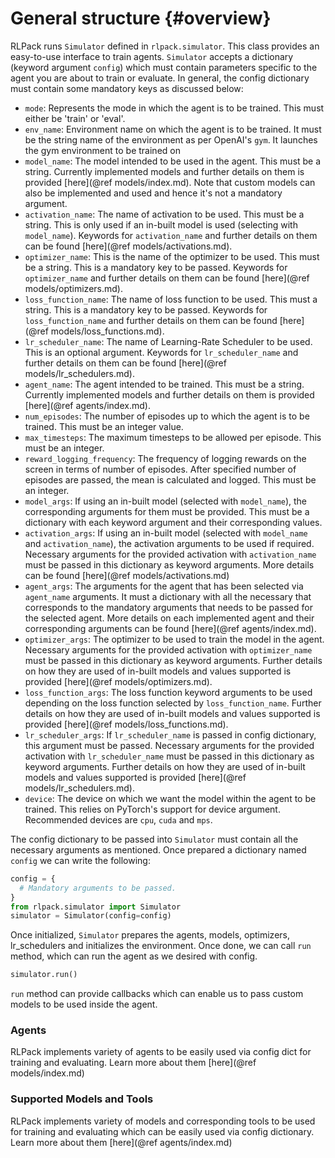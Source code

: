 # General structure {#overview}

RLPack runs `Simulator` defined in `rlpack.simulator`. This class provides an easy-to-use
interface to train agents. `Simulator` accepts a dictionary (keyword argument `config`) which
must contain parameters specific to the agent you are about to train or evaluate. In general, the
config dictionary must contain some mandatory keys as discussed below:
- `mode`: Represents the mode in which the agent is to be trained. This must either be 'train' or
  'eval'.
- `env_name`: Environment name on which the agent is to be trained. It must be the string name of the
  environment as per OpenAI's `gym`. It launches the gym environment to be trained on
- `model_name`: The model intended to be used in the agent. This must be a string. Currently implemented
  models and further details on them is provided [here](@ref models/index.md). Note that custom models can also
  be implemented and used and hence it's not a mandatory argument.
- `activation_name`: The name of activation to be used. This must be a string. This is only used if an in-built
  model is used (selecting with `model_name`). Keywords for `activation_name` and further details on them can be found
  [here](@ref models/activations.md).
- `optimizer_name`: This is the name of the optimizer to be used. This must be a string. This is a mandatory key to be
  passed. Keywords for `optimizer_name` and further details on them can be found [here](@ref models/optimizers.md).
- `loss_function_name`: The name of loss function to be used. This must a string. This is a mandatory key to be
  passed. Keywords for `loss_function_name` and further details on them can be found [here](@ref models/loss_functions.md).
- `lr_scheduler_name`: The name of Learning-Rate Scheduler to be used. This is an optional argument. Keywords for
  `lr_scheduler_name` and further details on them can be found [here](@ref models/lr_schedulers.md).
- `agent_name`: The agent intended to be trained. This must be a string. Currently implemented
  models and further details on them is provided [here](@ref agents/index.md).
- `num_episodes`: The number of episodes up to which the agent is to be trained. This must be an integer
  value.
- `max_timesteps`: The maximum timesteps to be allowed per episode. This must be an integer.
- `reward_logging_frequency`: The frequency of logging rewards on the screen in terms of number of episodes.
  After specified number of episodes are passed, the mean is calculated and logged. This must be an integer.
- `model_args`: If using an in-built model (selected with `model_name`), the corresponding arguments for them
  must be provided. This must be a dictionary with each keyword argument and their corresponding values.
- `activation_args`: If using an in-built model (selected with `model_name` and `activation_name`), the activation
  arguments to be used if required. Necessary arguments for the provided activation with `activation_name` must be
  passed in this dictionary as keyword arguments. More details can be found [here](@ref models/activations.md)
- `agent_args`: The arguments for the agent that has been selected via `agent_name` arguments. It must a dictionary
  with all the necessary that corresponds to the mandatory arguments that needs to be passed for the selected agent.
  More details on each implemented agent and their corresponding arguments can be found [here](@ref agents/index.md).
- `optimizer_args`: The optimizer to be used to train the model in the agent. Necessary arguments for the provided
  activation with `optimizer_name` must be passed in this dictionary as keyword arguments. Further details on how they
  are used of in-built models and values supported is provided [here](@ref models/optimizers.md).
- `loss_function_args`: The loss function keyword arguments to be used depending on the loss function selected by
  `loss_function_name`. Further details on how they are used of in-built models and values supported is
  provided [here](@ref models/loss_functions.md).
- `lr_scheduler_args`: If `lr_scheduler_name` is passed in config dictionary, this argument must be passed. Necessary
  arguments for the provided activation with `lr_scheduler_name` must be passed in this dictionary as keyword arguments.
  Further details on how they are used of in-built models and values supported is provided [here](@ref models/lr_schedulers.md).
- `device`: The device on which we want the model within the agent to be trained. This relies on PyTorch's support for
  device argument. Recommended devices are `cpu`, `cuda` and `mps`.

The config dictionary to be passed into `Simulator` must contain all the necessary arguments as mentioned. Once prepared
a dictionary named `config` we can write the following:
```python
config = {
  # Mandatory arguments to be passed.
}
from rlpack.simulator import Simulator
simulator = Simulator(config=config)
```

Once initialized, `Simulator` prepares the agents, models, optimizers, lr_schedulers and initializes the
environment. Once done, we can call `run` method, which can run the agent as we desired with config.
```python
simulator.run()
```
`run` method can provide callbacks which can enable us to pass custom models to be used inside the agent.

### Agents

RLPack implements variety of agents to be easily used via config dict for training and evaluating. Learn more about
them [here](@ref models/index.md)


### Supported Models and Tools

RLPack implements variety of models and corresponding tools to be used for training and evaluating which can be easily
used via config dictionary. Learn more about them [here](@ref agents/index.md) 
